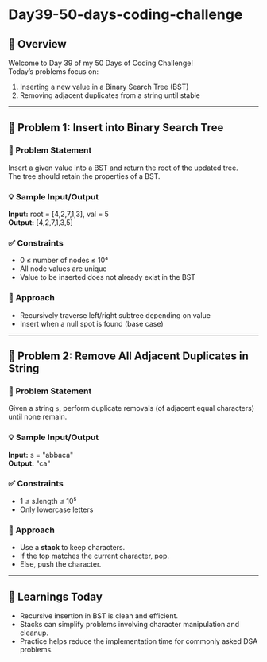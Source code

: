 # Day39-50-days-coding-challenge

## 🚀 Overview

Welcome to Day 39 of my 50 Days of Coding Challenge!  
Today’s problems focus on:
1. Inserting a new value in a Binary Search Tree (BST)
2. Removing adjacent duplicates from a string until stable

---

## 🌲 Problem 1: Insert into Binary Search Tree

### 🧩 Problem Statement
Insert a given value into a BST and return the root of the updated tree.  
The tree should retain the properties of a BST.

### 💡 Sample Input/Output
**Input:** root = [4,2,7,1,3], val = 5  
**Output:** [4,2,7,1,3,5]

### ✅ Constraints
- 0 ≤ number of nodes ≤ 10⁴
- All node values are unique
- Value to be inserted does not already exist in the BST

### 🧠 Approach
- Recursively traverse left/right subtree depending on value
- Insert when a null spot is found (base case)

---

## 🔁 Problem 2: Remove All Adjacent Duplicates in String

### 🧩 Problem Statement
Given a string `s`, perform duplicate removals (of adjacent equal characters) until none remain.

### 💡 Sample Input/Output
**Input:** s = "abbaca"  
**Output:** "ca"

### ✅ Constraints
- 1 ≤ s.length ≤ 10⁵
- Only lowercase letters

### 🧠 Approach
- Use a **stack** to keep characters.
- If the top matches the current character, pop.
- Else, push the character.

---

## 🧠 Learnings Today
- Recursive insertion in BST is clean and efficient.
- Stacks can simplify problems involving character manipulation and cleanup.
- Practice helps reduce the implementation time for commonly asked DSA problems.
